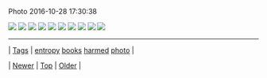 <!--
title: Photo 2016-10-28 17
date: 2020-06-28T15:27:00.132Z
tags: entropy, books, harmed, photo
-->


Photo 2016-10-28 17:30:38

![](152430039804-0.jpg)
![](152430039804-1.jpg)
![](152430039804-2.jpg)
![](152430039804-3.jpg)
![](152430039804-4.jpg)
![](152430039804-5.jpg)
![](152430039804-6.jpg)
![](152430039804-7.jpg)
![](152430039804-8.jpg)
![](152430039804-9.jpg)

<!--BOTTOM-POST-NAVIGATION-->
---

| [Tags](tags.md) | [entropy](tag-entropy.md) [books](tag-books.md) [harmed](tag-harmed.md) [photo](tag-photo.md) |

| [Newer](152422328815.md) | [Top](index.md) | [Older](152439341312.md) |